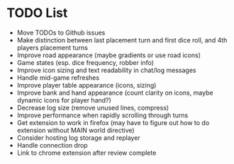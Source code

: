 # TODO List

- Move TODOs to Github issues
- Make distinction between last placement turn and first dice roll, and 4th players placement turns
- Improve road appearance (maybe gradients or use road icons)
- Game states (esp. dice frequency, robber info)
- Improve icon sizing and text readability in chat/log messages
- Handle mid-game refreshes
- Improve player table appearance (icons, sizing)
- Improve bank and hand appearance (count clarity on icons, maybe dynamic icons for player hand?)
- Decrease log size (remove unused lines, compress)
- Improve performance when rapidly scrolling through turns
- Get extension to work in firefox (may have to figure out how to do extension without MAIN world directive)
- Consider hosting log storage and replayer
- Handle connection drop
- Link to chrome extension after review complete
